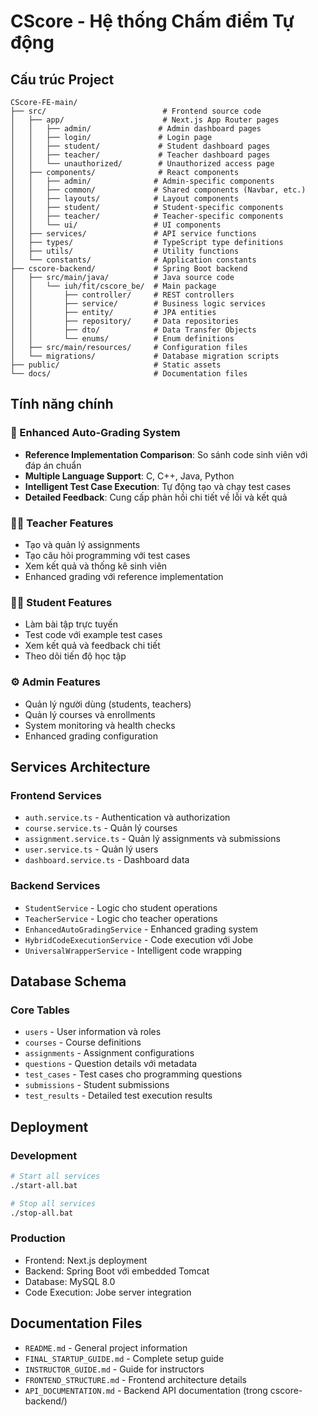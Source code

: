 # CScore - Hệ thống Chấm điểm Tự động

## Cấu trúc Project

```
CScore-FE-main/
├── src/                          # Frontend source code
│   ├── app/                      # Next.js App Router pages
│   │   ├── admin/               # Admin dashboard pages
│   │   ├── login/               # Login page
│   │   ├── student/             # Student dashboard pages  
│   │   ├── teacher/             # Teacher dashboard pages
│   │   └── unauthorized/        # Unauthorized access page
│   ├── components/              # React components
│   │   ├── admin/              # Admin-specific components
│   │   ├── common/             # Shared components (Navbar, etc.)
│   │   ├── layouts/            # Layout components
│   │   ├── student/            # Student-specific components
│   │   ├── teacher/            # Teacher-specific components
│   │   └── ui/                 # UI components
│   ├── services/               # API service functions
│   ├── types/                  # TypeScript type definitions
│   ├── utils/                  # Utility functions
│   └── constants/              # Application constants
├── cscore-backend/             # Spring Boot backend
│   ├── src/main/java/          # Java source code
│   │   └── iuh/fit/cscore_be/  # Main package
│   │       ├── controller/     # REST controllers
│   │       ├── service/        # Business logic services
│   │       ├── entity/         # JPA entities
│   │       ├── repository/     # Data repositories
│   │       ├── dto/            # Data Transfer Objects
│   │       └── enums/          # Enum definitions
│   ├── src/main/resources/     # Configuration files
│   └── migrations/             # Database migration scripts
├── public/                     # Static assets
└── docs/                       # Documentation files
```

## Tính năng chính

### 🎯 Enhanced Auto-Grading System
- **Reference Implementation Comparison**: So sánh code sinh viên với đáp án chuẩn
- **Multiple Language Support**: C, C++, Java, Python
- **Intelligent Test Case Execution**: Tự động tạo và chạy test cases
- **Detailed Feedback**: Cung cấp phản hồi chi tiết về lỗi và kết quả

### 👨‍🏫 Teacher Features
- Tạo và quản lý assignments
- Tạo câu hỏi programming với test cases
- Xem kết quả và thống kê sinh viên
- Enhanced grading với reference implementation

### 👨‍🎓 Student Features  
- Làm bài tập trực tuyến
- Test code với example test cases
- Xem kết quả và feedback chi tiết
- Theo dõi tiến độ học tập

### ⚙️ Admin Features
- Quản lý người dùng (students, teachers)
- Quản lý courses và enrollments
- System monitoring và health checks
- Enhanced grading configuration

## Services Architecture

### Frontend Services
- `auth.service.ts` - Authentication và authorization
- `course.service.ts` - Quản lý courses
- `assignment.service.ts` - Quản lý assignments và submissions
- `user.service.ts` - Quản lý users
- `dashboard.service.ts` - Dashboard data

### Backend Services
- `StudentService` - Logic cho student operations
- `TeacherService` - Logic cho teacher operations
- `EnhancedAutoGradingService` - Enhanced grading system
- `HybridCodeExecutionService` - Code execution với Jobe
- `UniversalWrapperService` - Intelligent code wrapping

## Database Schema

### Core Tables
- `users` - User information và roles
- `courses` - Course definitions  
- `assignments` - Assignment configurations
- `questions` - Question details với metadata
- `test_cases` - Test cases cho programming questions
- `submissions` - Student submissions
- `test_results` - Detailed test execution results

## Deployment

### Development
```bash
# Start all services
./start-all.bat

# Stop all services  
./stop-all.bat
```

### Production
- Frontend: Next.js deployment
- Backend: Spring Boot với embedded Tomcat
- Database: MySQL 8.0
- Code Execution: Jobe server integration

## Documentation Files

- `README.md` - General project information
- `FINAL_STARTUP_GUIDE.md` - Complete setup guide
- `INSTRUCTOR_GUIDE.md` - Guide for instructors
- `FRONTEND_STRUCTURE.md` - Frontend architecture details
- `API_DOCUMENTATION.md` - Backend API documentation (trong cscore-backend/)